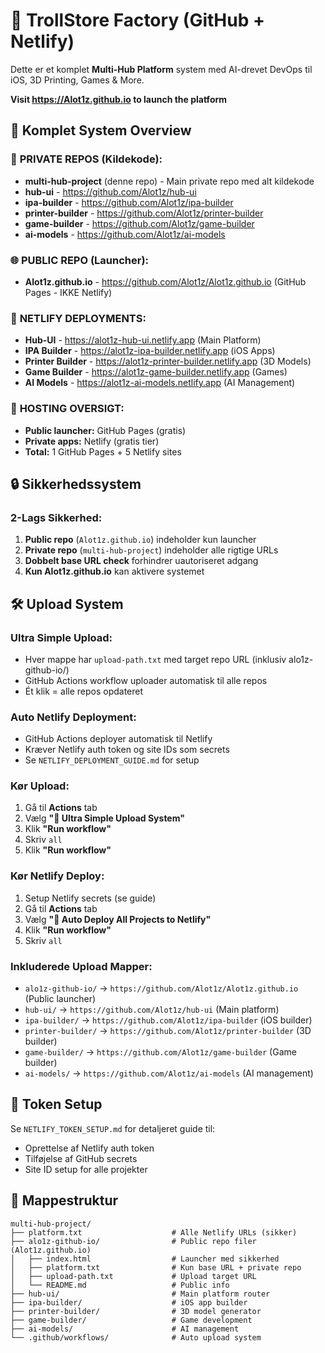 # 🧪 TrollStore Factory (GitHub + Netlify)

Dette er et komplet **Multi-Hub Platform** system med AI-drevet DevOps til iOS, 3D Printing, Games & More.

**Visit https://Alot1z.github.io to launch the platform**


## 🚀 Komplet System Overview

### 📱 **PRIVATE REPOS (Kildekode):**
- **multi-hub-project** (denne repo) - Main private repo med alt kildekode
- **hub-ui** - https://github.com/Alot1z/hub-ui
- **ipa-builder** - https://github.com/Alot1z/ipa-builder  
- **printer-builder** - https://github.com/Alot1z/printer-builder
- **game-builder** - https://github.com/Alot1z/game-builder
- **ai-models** - https://github.com/Alot1z/ai-models

### 🌐 **PUBLIC REPO (Launcher):**
- **Alot1z.github.io** - https://github.com/Alot1z/Alot1z.github.io (GitHub Pages - IKKE Netlify)

### 🚀 **NETLIFY DEPLOYMENTS:**
- **Hub-UI** - https://alot1z-hub-ui.netlify.app (Main Platform)
- **IPA Builder** - https://alot1z-ipa-builder.netlify.app (iOS Apps)
- **Printer Builder** - https://alot1z-printer-builder.netlify.app (3D Models)
- **Game Builder** - https://alot1z-game-builder.netlify.app (Games)
- **AI Models** - https://alot1z-ai-models.netlify.app (AI Management)

### 🎯 **HOSTING OVERSIGT:**
- **Public launcher:** GitHub Pages (gratis)
- **Private apps:** Netlify (gratis tier)
- **Total:** 1 GitHub Pages + 5 Netlify sites

## 🔒 Sikkerhedssystem

### **2-Lags Sikkerhed:**
1. **Public repo** (`Alot1z.github.io`) indeholder kun launcher
2. **Private repo** (`multi-hub-project`) indeholder alle rigtige URLs
3. **Dobbelt base URL check** forhindrer uautoriseret adgang
4. **Kun Alot1z.github.io** kan aktivere systemet

## 🛠️ Upload System

### **Ultra Simple Upload:**
- Hver mappe har `upload-path.txt` med target repo URL (inklusiv alo1z-github-io/)
- GitHub Actions workflow uploader automatisk til alle repos
- Ét klik = alle repos opdateret

### **Auto Netlify Deployment:**
- GitHub Actions deployer automatisk til Netlify
- Kræver Netlify auth token og site IDs som secrets
- Se `NETLIFY_DEPLOYMENT_GUIDE.md` for setup

### **Kør Upload:**
1. Gå til **Actions** tab
2. Vælg **"🚀 Ultra Simple Upload System"**
3. Klik **"Run workflow"**
4. Skriv `all`
5. Klik **"Run workflow"**

### **Kør Netlify Deploy:**
1. Setup Netlify secrets (se guide)
2. Gå til **Actions** tab
3. Vælg **"🚀 Auto Deploy All Projects to Netlify"**
4. Klik **"Run workflow"**
5. Skriv `all`

### **Inkluderede Upload Mapper:**
- `alo1z-github-io/` → `https://github.com/Alot1z/Alot1z.github.io` (Public launcher)
- `hub-ui/` → `https://github.com/Alot1z/hub-ui` (Main platform)
- `ipa-builder/` → `https://github.com/Alot1z/ipa-builder` (iOS builder)
- `printer-builder/` → `https://github.com/Alot1z/printer-builder` (3D builder)
- `game-builder/` → `https://github.com/Alot1z/game-builder` (Game builder)
- `ai-models/` → `https://github.com/Alot1z/ai-models` (AI management)

## 🔑 Token Setup

Se `NETLIFY_TOKEN_SETUP.md` for detaljeret guide til:
- Oprettelse af Netlify auth token
- Tilføjelse af GitHub secrets
- Site ID setup for alle projekter

## 📁 Mappestruktur

```
multi-hub-project/
├── platform.txt                    # Alle Netlify URLs (sikker)
├── alo1z-github-io/                # Public repo filer (Alot1z.github.io)
│   ├── index.html                  # Launcher med sikkerhed
│   ├── platform.txt                # Kun base URL + private repo
│   ├── upload-path.txt             # Upload target URL
│   └── README.md                   # Public info
├── hub-ui/                         # Main platform router
├── ipa-builder/                    # iOS app builder
├── printer-builder/                # 3D model generator  
├── game-builder/                   # Game development
├── ai-models/                      # AI management
└── .github/workflows/              # Auto upload system
```
